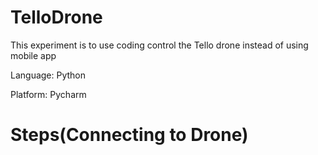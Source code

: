 # TelloDrone

This experiment is to use coding control the Tello drone instead of using mobile app

Language: Python

Platform: Pycharm

# Steps(Connecting to Drone)


